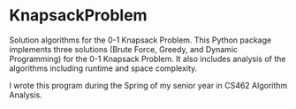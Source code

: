 # KnapsackProblem
Solution algorithms for the 0-1 Knapsack Problem. This Python package implements 
three solutions (Brute Force, Greedy, and Dynamic Programming) for the 0-1 Knapsack Problem.
It also includes analysis of the algorithms including runtime and space complexity.

I wrote this program during the Spring of my senior year in CS462 Algorithm Analysis.
